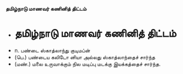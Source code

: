 **தமிழ்நாடு மாணவர் கணினித் திட்டம்**
- # தமிழ்நாடு மாணவர் கணினித் திட்டம்
- n. பண்டை ஸ்காத்லாந்து குடிமப்ன்
- (பெ.) பண்டைய கலிடோ னியா அல்லது ஸ்காத்லாந்தைச் சார்ந்த
- (மண்.) மலை உருவாக்கும் நில மடிப்பு மடக்கு இயக்கத்தைச் சார்ந்த.

